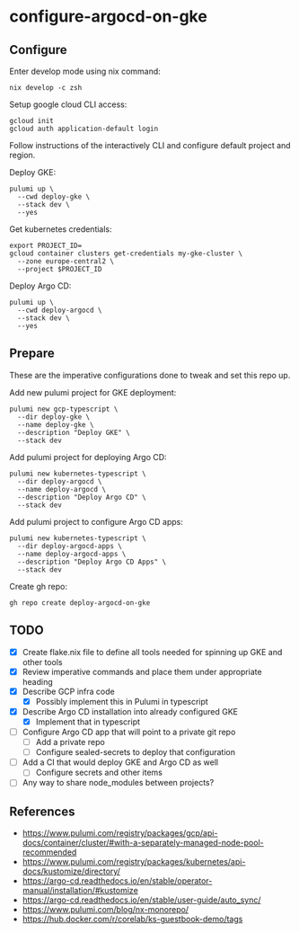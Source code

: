 # configure-argocd-on-gke

## Configure

Enter develop mode using nix command:

```console
nix develop -c zsh
```

Setup google cloud CLI access:

```console
gcloud init
gcloud auth application-default login
```

Follow instructions of the interactively CLI and configure default project and
region.

Deploy GKE:

```
pulumi up \
  --cwd deploy-gke \
  --stack dev \
  --yes
```

Get kubernetes credentials:

```console
export PROJECT_ID=
gcloud container clusters get-credentials my-gke-cluster \
  --zone europe-central2 \
  --project $PROJECT_ID
```

Deploy Argo CD:

```console
pulumi up \
  --cwd deploy-argocd \
  --stack dev \
  --yes
```

## Prepare

These are the imperative configurations done to tweak and set this repo up.

Add new pulumi project for GKE deployment:

```console
pulumi new gcp-typescript \
  --dir deploy-gke \
  --name deploy-gke \
  --description "Deploy GKE" \
  --stack dev
```

Add pulumi project for deploying Argo CD:

```console
pulumi new kubernetes-typescript \
  --dir deploy-argocd \
  --name deploy-argocd \
  --description "Deploy Argo CD" \
  --stack dev
```

Add pulumi project to configure Argo CD apps:

```console
pulumi new kubernetes-typescript \
  --dir deploy-argocd-apps \
  --name deploy-argocd-apps \
  --description "Deploy Argo CD Apps" \
  --stack dev
```

Create gh repo:

```console
gh repo create deploy-argocd-on-gke
```

## TODO

- [x] Create flake.nix file to define all tools needed for spinning up GKE and
other tools
- [x] Review imperative commands and place them under appropriate heading
- [x] Describe GCP infra code
  - [x] Possibly implement this in Pulumi in typescript
- [x] Describe Argo CD installation into already configured GKE
  - [x] Implement that in typescript
- [ ] Configure Argo CD app that will point to a private git repo
  - [ ] Add a private repo
  - [ ] Configure sealed-secrets to deploy that configuration
- [ ] Add a CI that would deploy GKE and Argo CD as well
  - [ ] Configure secrets and other items
- [ ] Any way to share node_modules between projects?

## References

* https://www.pulumi.com/registry/packages/gcp/api-docs/container/cluster/#with-a-separately-managed-node-pool-recommended
* https://www.pulumi.com/registry/packages/kubernetes/api-docs/kustomize/directory/
* https://argo-cd.readthedocs.io/en/stable/operator-manual/installation/#kustomize
* https://argo-cd.readthedocs.io/en/stable/user-guide/auto_sync/
* https://www.pulumi.com/blog/nx-monorepo/
* https://hub.docker.com/r/corelab/ks-guestbook-demo/tags
